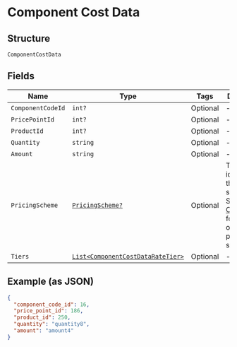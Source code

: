 
# Component Cost Data

## Structure

`ComponentCostData`

## Fields

| Name | Type | Tags | Description |
|  --- | --- | --- | --- |
| `ComponentCodeId` | `int?` | Optional | - |
| `PricePointId` | `int?` | Optional | - |
| `ProductId` | `int?` | Optional | - |
| `Quantity` | `string` | Optional | - |
| `Amount` | `string` | Optional | - |
| `PricingScheme` | [`PricingScheme?`](../../doc/models/pricing-scheme.md) | Optional | The identifier for the pricing scheme. See [Product Components](https://help.chargify.com/products/product-components.html) for an overview of pricing schemes. |
| `Tiers` | [`List<ComponentCostDataRateTier>`](../../doc/models/component-cost-data-rate-tier.md) | Optional | - |

## Example (as JSON)

```json
{
  "component_code_id": 16,
  "price_point_id": 186,
  "product_id": 250,
  "quantity": "quantity8",
  "amount": "amount4"
}
```


